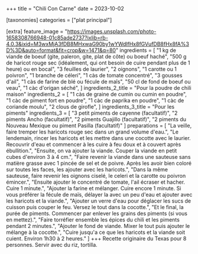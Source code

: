 +++
title = "Chili Con Carne"
date = 2023-10-02

[taxonomies]
categories = ["plat principal"]

[extra]
feature_image = "https://images.unsplash.com/photo-1658308766948-01c85ade2737?ixlib=rb-4.0.3&ixid=M3wxMjA3fDB8MHxwaG90by1wYWdlfHx8fGVufDB8fHx8fA%3D%3D&auto=format&fit=crop&w=1471&q=80"
ingredients = [
  "1 kg de viande de boeuf (gite, paleron, gite, plat de côte) ou boeuf haché",
  "500 g de haricot rouge sec (idéalement, qui ont besoin de cuire pendant plus de 1 heure) ou en bocal",
  "3 feuilles de laurier",
  "2 oignons",
  "1 carotte ou 1 poivron",
  "1 branche de céleri",
  "1 càs de tomate concentré",
  "3 gousses d'ail",
  "1 càs de farine de blé ou fécule de maîs",
  "50 cl de fond de boeuf ou veau",
  "1 càc d'origan séché",
]
ingredients_2_title = "Pour la poudre de chili maison"
ingredients_2 = [
  "1 càs de graine de cumin ou cumin en poudre",
  "1 càc de piment fort en poudre",
  "1 càc de paprika en poudre",
  "1 càc de coriande moulu",
  "2 clous de girofle",
]
ingredients_3_title = "Pour les piments"
ingredients_3 = [
  "3 petit piments de cayenne (facultatif)",
  "2 piments Ancho (facultatif)",
  "2 piments Guajillo (facultatif)",
  "2 piments du Nouveau Mexique ou piment Pasilla (facultatif)"
]
preparations = [
  "La veille, faire tremper les haricots rouge sec dans un grand volume d'eau.",
  "Le lendemain, rincer les haricots et les mettre dans une cocotte avec le laurier. Recouvrir d'eau et commencer à les cuire à feu doux et à couvert après ébullition.",
  "Ensuite, on va ajouter la viande. Couper la viande en petit cubes d'environ 3 à 4 cm.",
  "Faire revenir la viande dans une sauteuse sans matière grasse avec 1 pincée de sel et de poivre. Après les avoir bien coloré sur toutes les faces, les ajouter avec les haricots.",
  "Dans la même sauteuse, faire revenir les oignons ciselé, le celeri et la carotte ou poivron émincer.",
  "Ensuite ajouter le concentré de tomate, l'ail écraser et hacher. Cuire 1 minute.",
  "Ajouter la farine et mélanger. Cuire encore 1 minute. Si vous préférer la fécule de maïs, délayer la avec un peu d'eau et ajouter avec les haricots et la viande.",
  "Ajouter un verre d'eau pour déglacer les sucs de cuisson puis couper le feu. Versez le tout dans la cocotte.",
  "Et le final, la purée de piments. Commencer par enlever les grains des piments (si vous en mettez).",
  "Faire torréfier ensemble les épices du chili et les piments pendant 2 minutes.",
  "Ajouter le fond de viande. Mixer le tout puis ajouter le mélange à la cocotte.",
  "Cuire jusqu'a ce que les haricots et la viande soit cuient. Environ 1h30 à 2 heures."
]
+++
Recette originaire du Texas pour 8 personnes. Servir avec du riz, tortilla.
